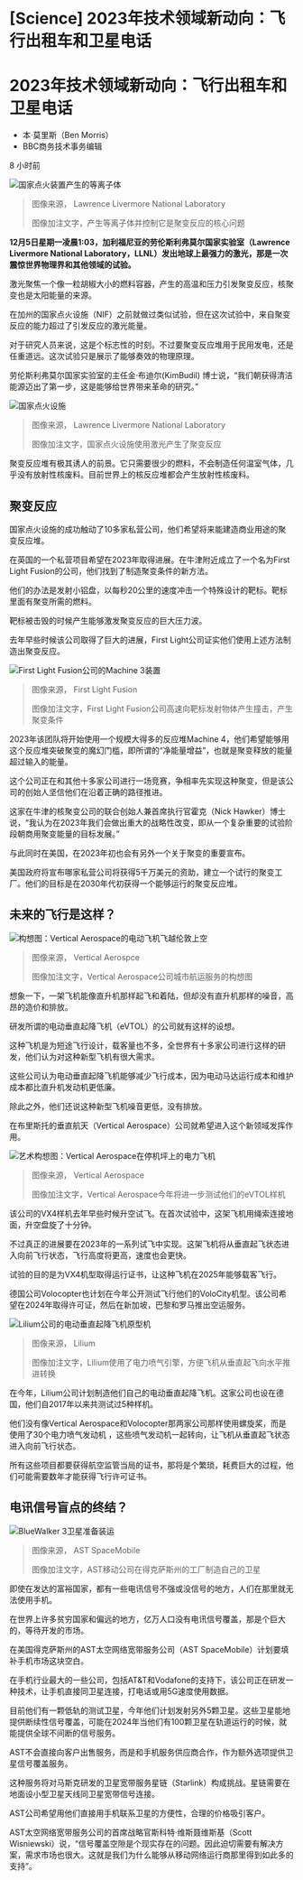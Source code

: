 # [Science] 2023年技术领域新动向：飞行出租车和卫星电话

#  2023年技术领域新动向：飞行出租车和卫星电话

  * 本·莫里斯（Ben Morris） 
  * BBC商务技术事务编辑 

8 小时前

![国家点火装置产生的等离子体](_127667252_sgemp_shot-lg.jpg)

> 图像来源，  Lawrence Livermore National Laboratory
>
> 图像加注文字，产生等离子体并控制它是聚变反应的核心问题

**12月5日星期一凌晨1:03，加利福尼亚的劳伦斯利弗莫尔国家实验室（Lawrence Livermore National Laboratory，LLNL）发出地球上最强力的激光，那是一次震惊世界物理界和其他领域的试验。**

激光聚焦一个像一粒胡椒大小的燃料容器，产生的高温和压力引发聚变反应，核聚变也是太阳能量的来源。

在加州的国家点火设施（NIF）之前就做过类似试验，但在这次试验中，来自聚变反应的能力超过了引发反应的激光能量。

对于研究人员来说，这是个标志性的时刻。不过要聚变反应堆用于民用发电，还是任重道远。这次试验只是展示了能够奏效的物理原理。

劳伦斯利弗莫尔国家实验室的主任金·布迪尔(KimBudil) 博士说，“我们朝获得清洁能源迈出了第一步，这是能够给世界带来革命的研究。”

![国家点火设施](_127667872_2012-037864-lg.jpg)

> 图像来源，  Lawrence Livermore National Laboratory
>
> 图像加注文字，国家点火设施使用激光产生了聚变反应

聚变反应堆有极其诱人的前景。它只需要很少的燃料，不会制造任何温室气体，几乎没有放射性核废料。目前世界上的核反应堆都会产生放射性核废料。

##  聚变反应

国家点火设施的成功触动了10多家私营公司，他们希望将来能建造商业用途的聚变反应堆。

在英国的一个私营项目希望在2023年取得进展。在牛津附近成立了一个名为First Light Fusion的公司，他们找到了制造聚变条件的新方法。

他们的办法是发射小铝盘，以每秒20公里的速度冲击一个特殊设计的靶标。靶标里面有聚变所需的燃料。

靶标被击毁的时候产生能够激发聚变反应的巨大压力波。

去年早些时候该公司取得了巨大的进展，First Light公司证实他们使用上述方法制造出聚变反应。

![First Light Fusion公司的Machine 3装置](_127667875_fl.machine3forgisconf.jpg)

> 图像来源，  First Light Fusion
>
> 图像加注文字，First Light Fusion公司高速向靶标发射物体产生撞击，产生聚变条件

2023年该团队将开始使用一个规模大得多的反应堆Machine 4，他们希望能够用这个反应堆突破聚变的魔幻门槛，即所谓的“净能量增益”，也就是聚变释放的能量超过输入的能量。

这个公司正在和其他十多家公司进行一场竞赛，争相率先实现这种聚变，但是该公司的创始人坚信他们在沿着正确的路径推进。

这家在牛津的核聚变公司的联合创始人兼首席执行官霍克（Nick Hawker）博士说，“我认为在2023年我们会做出重大的战略性改变，即从一个复杂重要的试验阶段朝商用聚变能量的目标发展。”

与此同时在美国，在2023年初也会有另外一个关于聚变的重要宣布。

美国政府将宣布哪家私营公司将获得5千万美元的资助，建立一个试行的聚变工厂。他们的目标是在2030年代初获得一个能够运行的聚变反应堆。

##  未来的飞行是这样？

![构想图：Vertical Aerospace的电动飞机飞越伦敦上空](_127667248_vertical_londonrender.jpg)

> 图像来源，  Vertical Aerospce
>
> 图像加注文字，Vertical Aerospace公司城市航运服务的构想图

想象一下，一架飞机能像直升机那样起飞和着陆，但却没有直升机那样的噪音，高昂的造价和排放。

研发所谓的电动垂直起降飞机（eVTOL）的公司就有这样的设想。

这种飞机是为短途飞行设计，载客量也不多，全世界有十多家公司进行这样的研发，他们认为对这种新型飞机有很大需求。

这些公司认为电动垂直起降飞机能够减少飞行成本，因为电动马达运行成本和维护成本都比直升机发动机更低廉。

除此之外，他们还说这种新型飞机噪音更低，没有排放。

在布里斯托的垂直航天（Vertical Aerospace）公司就希望进入这个新领域发挥作用。

![艺术构想图：Vertical Aerospace在停机坪上的电力飞机](_127667246_verticalexterior_helipad.jpg)

> 图像来源，  Vertical Aerospace
>
> 图像加注文字，Vertical Aerospace今年将进一步测试他们的eVTOL样机

该公司的VX4样机去年早些时候升空试飞。在首次试验中，这架飞机用绳索连接地面，升空盘旋了十分钟。

不过真正的进展要在2023年的一系列试飞中实现。这架飞机将从垂直起飞状态进入向前飞行状态，飞行高度将更高，速度也会更快。

试验的目的是为VX4机型取得运行证书，让这种飞机在2025年能够载客飞行。

德国公司Volocopter也计划在今年公开测试飞行他们的VoloCity机型。该公司希望在2024年取得许可证，然后在新加坡，巴黎和罗马推出空运服务。

![Lilium公司的电动垂直起降飞机原型机](_127763260_lilium5thgenerationtechnologydemonstrator.jpg)

> 图像来源，  Lilium
>
> 图像加注文字，Lilium使用了电力喷气引擎，方便飞机从垂直起飞向水平推进转换

在今年，Lilium公司计划制造他们自己的电动垂直起降飞机。这家公司也设在德国，他们自2017年以来共测试过5种样机。

他们没有像Vertical Aerospace和Volocopter那两家公司那样使用螺旋桨，而是使用了30个电力喷气发动机 ，这些喷气发动机一起转向，让飞机从垂直起飞状态进入向前飞行状态。

所有这些项目都要获得航空监管当局的证书，那将是个繁琐，耗费巨大的过程，他们可能需要数年才能获得飞行许可证书。

##  电讯信号盲点的终结？

![BlueWalker 3卫星准备装运](_127667244_2022-07-19-bluewalker-3-stowed-lva-shipping-container-leaving-midland-texas-container.jpg)

> 图像来源，  AST SpaceMobile
>
> 图像加注文字，AST移动公司在得克萨斯州的工厂制造自己的卫星

即使在发达的富裕国家，都有一些电讯信号不强或没信号的地方，人们在那里就无法使用手机。

在世界上许多贫穷国家和偏远的地方，亿万人口没有电讯信号覆盖，那是个巨大的，等待开发的市场。

在美国得克萨斯州的AST太空网络宽带服务公司（AST SpaceMobile）计划要填补手机市场这块空白。

在手机行业最大的一些公司，包括AT&T和Vodafone的支持下，该公司正在研发一种技术，让手机直接同卫星连接，打电话或用5G速度使用数据。

目前他们有一颗低轨的测试卫星，今年他们计划发射另外5颗卫星。这些卫星能地提供断续性信号覆盖，可能在2024年当他们有100颗卫星在轨道运行的时候，就能提供全球不间断的信号服务。

AST不会直接向客户出售服务，而是和手机服务供应商合作，作为额外选项提供卫星信号覆盖服务。

这种服务将对马斯克研发的卫星宽带服务星链（Starlink）构成挑战。星链需要在地面设小型卫星天线同卫星宽带信号连接。

AST公司希望用他们直接用手机联系卫星的方便性，合理的价格吸引客户。

AST太空网络宽带服务公司的首席战略官斯科特·维斯聂维斯基（Scott Wisniewski）说，“信号覆盖空隙是个现实存在的问题。因此迫切需要有解决方案，需求市场也很大。这就是我们为什么能够从移动网络运行商那里得到如此多的支持”。


